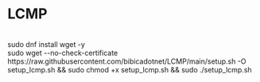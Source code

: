 # LCMP
<br>
sudo dnf install wget -y
<br>
sudo wget --no-check-certificate https://raw.githubusercontent.com/bibicadotnet/LCMP/main/setup.sh -O setup_lcmp.sh && sudo chmod +x setup_lcmp.sh && sudo ./setup_lcmp.sh

